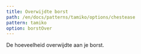 ```yaml
---
title: Overwijdte borst
path: /en/docs/patterns/tamiko/options/chestease
pattern: tamiko
option: borstOver
---
```


De hoeveelheid overwijdte aan je borst.